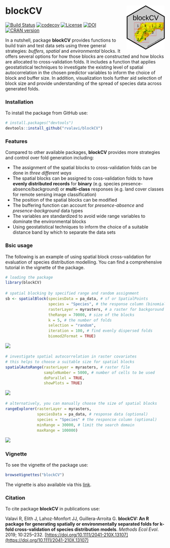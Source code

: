 # blockCV <img src="man/figures/logo.png" align="right" width="120" />

[![Build Status](https://travis-ci.org/rvalavi/blockCV.svg?branch=master)](https://travis-ci.org/rvalavi/blockCV)
[![codecov](https://codecov.io/gh/rvalavi/blockCV/branch/master/graph/badge.svg)](https://codecov.io/gh/rvalavi/blockCV)
[![License](https://img.shields.io/badge/license-GPL%20%28%3E=%203%29-lightgrey.svg?style=flat)](http://www.gnu.org/licenses/gpl-3.0.html)
[![DOI](https://zenodo.org/badge/116337503.svg)](https://zenodo.org/badge/latestdoi/116337503)
[![CRAN version](https://www.r-pkg.org/badges/version/blockCV)](https://CRAN.R-project.org/package=blockCV)

In a nutshell, package **blockCV** provides functions to build train and test data sets using three general strategies: *buffers*, *spatial* and *environmental* blocks. It offers several options for how those blocks are constructed and how blocks are allocated to cross-validation folds. It includes a function that applies geostatistical techniques to investigate the existing level of spatial autocorrelation in the chosen predictor variables to inform the choice of block and buffer size. In addition, visualization tools further aid selection of block size and provide understanding of the spread of species data across generated folds. 

### Installation
To install the package from GitHub use:

```r
# install.packages("devtools")
devtools::install_github("rvalavi/blockCV")
```


### Features
Compared to other available packages, **blockCV** provides more strategies and control over fold generation including:

* The assignment of the spatial blocks to cross-validation folds can be done in *three different ways* 
* The spatial blocks can be assigned to coss-validation folds to have **evenly distributed records** for **binary** (e.g. species presence-absence/background) or **multi-class** responses (e.g. land cover classes for remote sensing image classification) 
* The position of the spatial blocks can be modified 
* The buffering function can account for *presence-absence* and *presence-background* data types 
* The variables are standardized to avoid wide range variables to dominate the environmental blocks 
* Using geostatistical techniques to inform the choice of a suitable distance band by which to separate the data sets 


### Bsic usage
The following is an example of using spatial block cross-validation for evaluation of species distribution modelling. You can find a comprehensive tutorial in the vignette of the package.

```r
# loading the package
library(blockCV)

# spatial blocking by specified range and random assignment
sb <- spatialBlock(speciesData = pa_data, # sf or SpatialPoints
                   species = "Species", # the response column (binomial or multi-class)
                   rasterLayer = myrasters, # a raster for backgoround (optional)
                   theRange = 70000, # size of the blocks
                   k = 5, # the number of folds
                   selection = "random",
                   iteration = 100, # find evenly dispersed folds
                   biomod2Format = TRUE)

```
![](https://i.ibb.co/F84b7W8/spatial-block.jpg)

```r
# investigate spatial autocorrelation in raster covariates
# this helps to choose a suitable size for spatial blocks
spatialAutoRange(rasterLayer = myrasters, # raster file
                 sampleNumber = 5000, # number of cells to be used
                 doParallel = TRUE,
                 showPlots = TRUE)
```
![](https://i.ibb.co/XXMkBSx/spatial-Auto-Range.jpg)


```r
# alternatively, you can manually choose the size of spatial blocks 
rangeExplorer(rasterLayer = myrasters,
              speciesData = pa_data, # response data (optional)
              species = "Species" # the responcse column (optional)
              minRange = 30000, # limit the search domain
              maxRange = 100000)

```
![](https://i.ibb.co/Vtz1vVz/ezgif-com-gif-maker.gif)


### Vignette
To see the vignette of the package use:

```r
browseVignettes("blockCV")
```
The vignette is also available via this [link](http://htmlpreview.github.io/?https://github.com/rvalavi/blockCV/blob/master/vignettes/BlockCV_for_SDM.html).



### Citation
To cite package **blockCV** in publications use:

Valavi R, Elith J, Lahoz-Monfort JJ, Guillera-Arroita G. **blockCV: An R package for generating spatially or environmentally separated folds for k-fold cross-validation of species distribution models**. *Methods Ecol Evol*. 2019; 10:225–232. [https://doi.org/10.1111/2041-210X.13107](https://doi.org/10.1111/2041-210X.13107)

